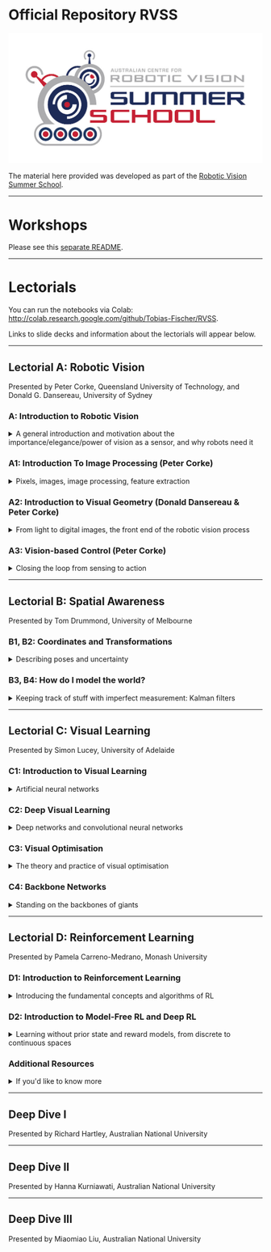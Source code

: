 # Official Repository RVSS

![logo](Pics/RVSS-logo-col.med.jpg)

The material here provided was developed as part of the [Robotic Vision Summer School](https://www.rvss.org.au/).

---
# Workshops
Please see this [separate README](./README_Workshop.md).

---
# Lectorials
You can run the notebooks via Colab: http://colab.research.google.com/github/Tobias-Fischer/RVSS.

Links to slide decks and information about the lectorials will appear below.


---
## Lectorial A: Robotic Vision
Presented by Peter Corke, Queensland University of Technology, and Donald G. Dansereau, University of Sydney

### A: Introduction to Robotic Vision
<details>
<summary>A general introduction and motivation about the importance/elegance/power of vision as a sensor, and why robots need it</summary>

<br>
Slides coming soon

</details>

### A1: Introduction To Image Processing (Peter Corke)
<details>
<summary>Pixels, images, image processing, feature extraction</summary>

#### Coding Session:
* [Image features](https://colab.research.google.com/github/Tobias-Fischer/RVSS/blob/main/Robotic_Vision/image_features.ipynb)
* [Finding blobs](https://colab.research.google.com/github/Tobias-Fischer/RVSS/blob/main/Robotic_Vision/finding-blobs.ipynb)

#### Supporting Resources:
The following chapters from the [Robotics, Vision and Control](https://link.springer.com/book/10.1007%2F978-3-319-54413-7) Textbook support this session:
* Chapters 12.1, 12.2, 12.3, 12.4 and 12.5
* Chapter 13.1
  * Those who are a bit rusty on homogenous transformation matrices, rotation matrices and similar concepts may find Chapters 2.1 and 2.2 - 2D and 3D Geometry useful.

The following masterclasses from the [QUT Robot Academy](https://robotacademy.net.au/) may also be used to help develop your knowledge:
* [Introduction to Robotic Vision](https://robotacademy.net.au/masterclass/robotic-vision/)
* [2D Geometry](https://robotacademy.net.au/masterclass/2d-geometry/) and [3D Geometry](https://robotacademy.net.au/masterclass/3d-geometry/)
* [Getting Images into a Computer](https://robotacademy.net.au/masterclass/getting-images-into-a-computer/)
* [Image Processing](https://robotacademy.net.au/masterclass/image-processing/)
* [Spatial Operators](https://robotacademy.net.au/masterclass/spatial-operators/)
* [Feature Extraction](https://robotacademy.net.au/masterclass/feature-extraction/)

</details>

### A2: Introduction to Visual Geometry (Donald Dansereau & Peter Corke)
<details>
<summary>From light to digital images, the front end of the robotic vision process</summary>

#### Coding Session:
* [Camera projection basics](https://colab.research.google.com/github/Tobias-Fischer/RVSS/blob/main/Robotic_Vision/camera_animation.ipynb)
* [Camera modeling](https://colab.research.google.com/github/Tobias-Fischer/RVSS/blob/main/Robotic_Vision/camera.ipynb)
* [Camera calibration](https://colab.research.google.com/github/Tobias-Fischer/RVSS/blob/main/Robotic_Vision/calibration.ipynb)
* [Fiducial makers (AprilTags and ArUco markers)](https://colab.research.google.com/github/Tobias-Fischer/RVSS/blob/main/Robotic_Vision/fiducuals.ipynb)

#### Supporting Resources:
The following chapters from the [Robotics, Vision and Control](https://link.springer.com/book/10.1007%2F978-3-319-54413-7) Textbook support this session:
* Chapters 11.1 and 11.2

The following masterclasses from the [QUT Robot Academy](https://robotacademy.net.au/) may also be used to help develop your knowledge:
* [How Are Images Formed](https://robotacademy.net.au/masterclass/how-images-are-formed/)
* [The Geometry of Image Formation](https://robotacademy.net.au/masterclass/the-geometry-of-image-formation/) 
  * You may find watching [3D Geometry](https://robotacademy.net.au/masterclass/3d-geometry/) prior to these two will be beneficial 

 </details>
 
 ### A3: Vision-based Control (Peter Corke)
<details>
<summary>Closing the loop from sensing to action</summary>

#### Coding Session:
* [Image motion](https://colab.research.google.com/github/Tobias-Fischer/RVSS/blob/main/Robotic_Vision/ImageMotion.ipynb)
* [Image-based visual servoing (IBVS)](https://githubtocolab.com/Tobias-Fischer/RVSS/blob/main/Robotic_Vision/IBVS.ipynb)

#### Supporting Resources:
The following chapters from the [Robotics, Vision and Control](https://link.springer.com/book/10.1007%2F978-3-319-54413-7) Textbook support this session:
* Chapters 15.2

The following masterclasses from the [QUT Robot Academy](https://robotacademy.net.au/) may also be used to help develop your knowledge:
* [Vision and Motion](https://robotacademy.net.au/masterclass/vision-and-motion/)

</details>
 
---
## Lectorial B: Spatial Awareness
Presented by Tom Drummond, University of Melbourne
 
### B1, B2: Coordinates and Transformations
<details>
<summary>Describing poses and uncertainty</summary>

<br>
Slides coming soon

</details>
 
### B3, B4: How do I model the world?
<details>
<summary>Keeping track of stuff with imperfect measurement: Kalman filters</summary>

<br>
Slides coming soon

</details>

---
## Lectorial C: Visual Learning
Presented by Simon Lucey, University of Adelaide

### C1: Introduction to Visual Learning
<details>
<summary>Artificial neural networks</summary>

<br>
Slides coming soon

</details>

### C2: Deep Visual Learning
<details>
<summary>Deep networks and convolutional neural networks</summary>

<br>
Slides coming soon

</details>

### C3: Visual Optimisation
<details>
<summary>The theory and practice of visual optimisation</summary>

<br>
Slides coming soon

</details>

### C4: Backbone Networks
<details>
<summary>Standing on the backbones of giants</summary>

<br>
Slides coming soon

</details>


---
## Lectorial D: Reinforcement Learning
Presented by Pamela Carreno-Medrano, Monash University

### D1: Introduction to Reinforcement Learning
<details>
<summary>Introducing the fundamental concepts and algorithms of RL</summary>

<br>
During this session we will start our discussion on reinforcement learning.  We will discuss the main components of the reinforcement learning framework, introduce the fundamental concepts and algorithms and test them in a simple 2D discretised environment.

</details>

### D2: Introduction to Model-Free RL and Deep RL
<details>
<summary>Learning without prior state and reward models, from discrete to continuous spaces</summary>

<br>
In this session we will continue our discussion on reinforcement learning: enabling robots to learn how to operate in their environment through interaction.  We will discuss how we can approximate the optimal policy even when we don't know the state and reward models, and extend from discrete to continuous state-action spaces.

</details>

### Additional Resources
<details>
<summary>If you'd like to know more</summary>

* David Silver's RL [Video Lectures](https://www.davidsilver.uk/teaching/) at UCL 
* Prof. Pascal Poupart's [Video Lectures](https://www.youtube.com/watch?v=KOF_BM-fNPE&t=4s&ab_channel=PascalPoupart) at University of Waterloo, Canada
* Sutton and Barton's [Introduction to Reinforcement Learning](https://www.andrew.cmu.edu/course/10-703/textbook/BartoSutton.pdf) book
* Sergey Levine's [Video Lectures](http://rail.eecs.berkeley.edu/deeprlcourse/) on deep reinforcement learning at UCBerkeley

</details>

---
## Deep Dive I 
Presented by Richard Hartley, Australian National University

---
## Deep Dive II
Presented by Hanna Kurniawati, Australian National University

---
## Deep Dive III
Presented by Miaomiao Liu, Australian National University
